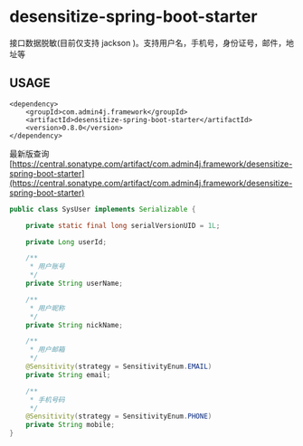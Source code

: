 # desensitize-spring-boot-starter

接口数据脱敏(目前仅支持 jackson )。支持用户名，手机号，身份证号，邮件，地址等

## USAGE
```
<dependency>
    <groupId>com.admin4j.framework</groupId>
    <artifactId>desensitize-spring-boot-starter</artifactId>
    <version>0.8.0</version>
</dependency>
```
最新版查询 [https://central.sonatype.com/artifact/com.admin4j.framework/desensitize-spring-boot-starter](https://central.sonatype.com/artifact/com.admin4j.framework/desensitize-spring-boot-starter)

```java
public class SysUser implements Serializable {

    private static final long serialVersionUID = 1L;

    private Long userId;

    /**
     * 用户账号
     */
    private String userName;

    /**
     * 用户昵称
     */
    private String nickName;

    /**
     * 用户邮箱
     */
    @Sensitivity(strategy = SensitivityEnum.EMAIL)
    private String email;

    /**
     * 手机号码
     */
    @Sensitivity(strategy = SensitivityEnum.PHONE)
    private String mobile;
}
```
